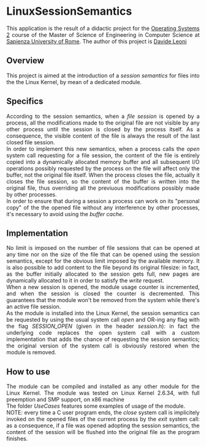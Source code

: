 # LinuxSessionSemantics
<p align="justify">
This application is the result of a didactic project for the
<a href="http://www.dis.uniroma1.it/~quaglia/DIDATTICA/SO-II-6CRM/">
Operating Systems 2</a> course of the Master of Science of
Engineering in Computer Science at <a href="http://cclii.dis.uniroma1.it/?q=it/msecs">Sapienza University of Rome</a>.
The author of this project is <a href="https://www.linkedin.com/in/leonidavide">Davide Leoni</a>
</p>
<h2>Overview</h2>
<p align="justify">
This project is aimed at the introduction of a <i>session semantics</i> for files into the the Linux Kernel, by mean of a dedicated module.
</p>
<h2>Specifics</h2>
<p align="justify">
According to the session semantics, when a <i>file session</i> is opened by a process, all the modifications made to the original file are not visible by any other process until the session is closed by the process itself. As a consequence, the visible content of the file is always the result of the last closed file session.
<br>
In order to implement this new semantics, when a process calls the <i>open</i> system call requesting for a file session, the content of the file is entirely copied into a dynamically allocated memory buffer and all subsequent I/O operations possibly requested by the process on the file will affect only the buffer, not the original file itself. When the process closes the file, actually it closes the file session, so the content of the buffer is written into the original file, thus overriding all the previuous modifications possibly made by other processes.
<br>
In order to ensure that during a session a process can work on its "personal copy" of the the opened file without any interference by other processes, it's necessary to avoid using the <i>buffer cache</i>.
</p>
<h2>Implementation</h2>
<p align="justify">
No limit is imposed on the number of file sessions that can be opened at any time nor on the size of the file that can be opened using the session semantics, except for the obvious limit imposed by the available memory. It is also possible to add content to the file beyond its original filesize: in fact, as the buffer initially allocated to the session gets full, new pages are dynamically allocated to it in order to
satisfy the <i>write</i> request.
<br>
When a new session is opened, the module usage counter is incremented, and when the session is closed the counter is decremented. This guarantees that the module won't be removed from the system while there's an active file session.
<br>
As the module is installed into the Linux Kernel, the session semantics can be requested by using the usual system call <i>open</i> and OR-ing any flag with the flag <i>SESSION_OPEN</i> (given in the header <i>session.h</i>): in fact the underlying code replaces the open system call with a custom implementation that adds the chance of requesting the session semantics; the original version of the system call is obviously restored when the module is removed.
</p>
<h2>How to use</h2>
<p align="justify">
The module can be compiled and installed as any other module for the Linux Kernel.
The module was tested on Linux Kernel 2.6.34, with full preemption and SMP support, on x86 machine
<br>
The folder <i>UseCases</i> features some examples of usage of the module.
<br>
NOTE: every time a C user program ends, the <i>close</i> system call is implicitely invoked on the opened files of the current process by the
<i>exit</i> system call: as a consequence, if a file was opened adopting the session semantics, the content of the session will be flushed into the original file as the program finishes. 
</p>

